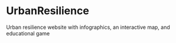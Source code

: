# UrbanResilience
Urban resilience website with infographics, an interactive map, and educational game
